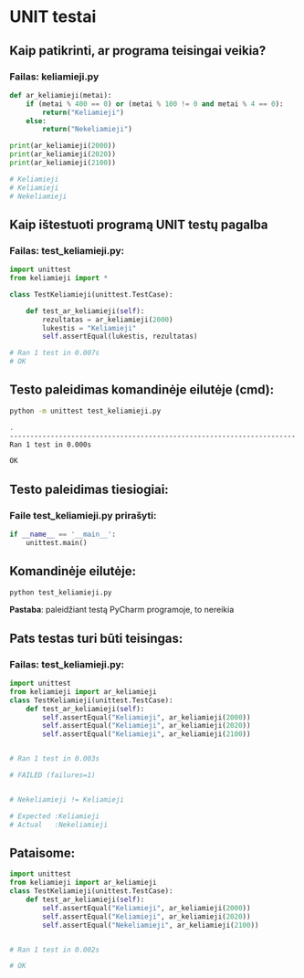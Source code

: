 # UNIT testai

## Kaip patikrinti, ar programa teisingai veikia?

### Failas: keliamieji.py
```python
def ar_keliamieji(metai):
    if (metai % 400 == 0) or (metai % 100 != 0 and metai % 4 == 0):
        return("Keliamieji")
    else:
        return("Nekeliamieji")

print(ar_keliamieji(2000))
print(ar_keliamieji(2020))
print(ar_keliamieji(2100))

# Keliamieji
# Keliamieji
# Nekeliamieji
```
## Kaip ištestuoti programą UNIT testų pagalba
### Failas: test_keliamieji.py:

```python
import unittest
from keliamieji import *

class TestKeliamieji(unittest.TestCase):

    def test_ar_keliamieji(self):
        rezultatas = ar_keliamieji(2000)
        lukestis = "Keliamieji"
        self.assertEqual(lukestis, rezultatas)

# Ran 1 test in 0.007s
# OK
```
## Testo paleidimas komandinėje eilutėje (cmd):
```bash
python -m unittest test_keliamieji.py

.
----------------------------------------------------------------------
Ran 1 test in 0.000s

OK
```
## Testo paleidimas tiesiogiai:
### Faile test_keliamieji.py prirašyti:
```python
if __name__ == '__main__':
    unittest.main()
```
## Komandinėje eilutėje:
```bash
python test_keliamieji.py
```
**Pastaba**: paleidžiant testą PyCharm programoje, to nereikia
## Pats testas turi būti teisingas:
### Failas: test_keliamieji.py:
```python
import unittest
from keliamieji import ar_keliamieji
class TestKeliamieji(unittest.TestCase):
    def test_ar_keliamieji(self):
        self.assertEqual("Keliamieji", ar_keliamieji(2000))
        self.assertEqual("Keliamieji", ar_keliamieji(2020))
        self.assertEqual("Keliamieji", ar_keliamieji(2100))


# Ran 1 test in 0.003s

# FAILED (failures=1)


# Nekeliamieji != Keliamieji

# Expected :Keliamieji
# Actual   :Nekeliamieji
```
## Pataisome:
```python
import unittest
from keliamieji import ar_keliamieji
class TestKeliamieji(unittest.TestCase):
    def test_ar_keliamieji(self):
        self.assertEqual("Keliamieji", ar_keliamieji(2000))
        self.assertEqual("Keliamieji", ar_keliamieji(2020))
        self.assertEqual("Nekeliamieji", ar_keliamieji(2100))


# Ran 1 test in 0.002s

# OK
```

```python

```

```python

```

```python

```
